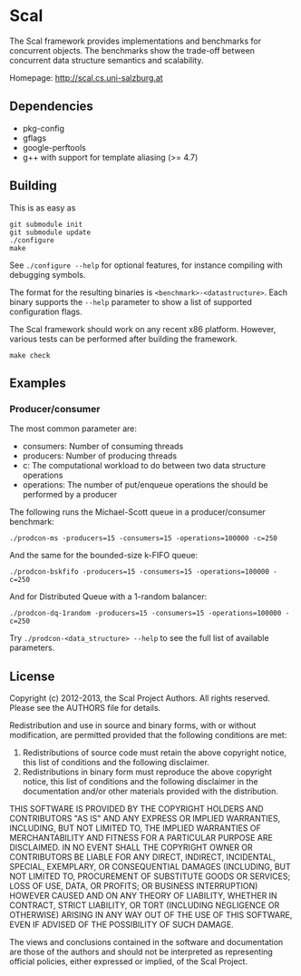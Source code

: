 Scal
====

The Scal framework provides implementations and benchmarks for concurrent
objects.  The benchmarks show the trade-off between concurrent data structure
semantics and scalability.

Homepage: http://scal.cs.uni-salzburg.at

Dependencies
------------

* pkg-config
* gflags
* google-perftools
* g++ with support for template aliasing (>= 4.7)

Building
--------

This is as easy as

    git submodule init
    git submodule update
    ./configure
    make

See `./configure --help` for optional features, for instance compiling with
debugging symbols.

The format for the resulting binaries is `<benchmark>-<datastructure>`. Each
binary supports the `--help` parameter to show a list of supported configuration
flags.

The Scal framework should work on any recent x86 platform. However, various
tests can be performed after building the framework.

    make check

Examples
--------

### Producer/consumer

The most common parameter are:
* consumers: Number of consuming threads
* producers: Number of producing threads
* c: The computational workload to do between two data structure operations
* operations: The number of put/enqueue operations the should be performed by a producer

The following runs the Michael-Scott queue in a producer/consumer benchmark:

    ./prodcon-ms -producers=15 -consumers=15 -operations=100000 -c=250

And the same for the bounded-size k-FIFO queue:

    ./prodcon-bskfifo -producers=15 -consumers=15 -operations=100000 -c=250

And for Distributed Queue with a 1-random balancer:

    ./prodcon-dq-1random -producers=15 -consumers=15 -operations=100000 -c=250


Try `./prodcon-<data_structure> --help` to see the full list of available parameters.

License
-------

Copyright (c) 2012-2013, the Scal Project Authors.
All rights reserved. Please see the AUTHORS file for details.

Redistribution and use in source and binary forms, with or without
modification, are permitted provided that the following conditions are met: 

1. Redistributions of source code must retain the above copyright notice, this
   list of conditions and the following disclaimer. 
2. Redistributions in binary form must reproduce the above copyright notice,
   this list of conditions and the following disclaimer in the documentation
   and/or other materials provided with the distribution. 

THIS SOFTWARE IS PROVIDED BY THE COPYRIGHT HOLDERS AND CONTRIBUTORS "AS IS" AND 
ANY EXPRESS OR IMPLIED WARRANTIES, INCLUDING, BUT NOT LIMITED TO, THE IMPLIED
WARRANTIES OF MERCHANTABILITY AND FITNESS FOR A PARTICULAR PURPOSE ARE 
DISCLAIMED. IN NO EVENT SHALL THE COPYRIGHT OWNER OR CONTRIBUTORS BE LIABLE FOR 
ANY DIRECT, INDIRECT, INCIDENTAL, SPECIAL, EXEMPLARY, OR CONSEQUENTIAL DAMAGES
(INCLUDING, BUT NOT LIMITED TO, PROCUREMENT OF SUBSTITUTE GOODS OR SERVICES;
LOSS OF USE, DATA, OR PROFITS; OR BUSINESS INTERRUPTION) HOWEVER CAUSED AND 
ON ANY THEORY OF LIABILITY, WHETHER IN CONTRACT, STRICT LIABILITY, OR TORT
(INCLUDING NEGLIGENCE OR OTHERWISE) ARISING IN ANY WAY OUT OF THE USE OF THIS
SOFTWARE, EVEN IF ADVISED OF THE POSSIBILITY OF SUCH DAMAGE.

The views and conclusions contained in the software and documentation are those
of the authors and should not be interpreted as representing official policies, 
either expressed or implied, of the Scal Project.

